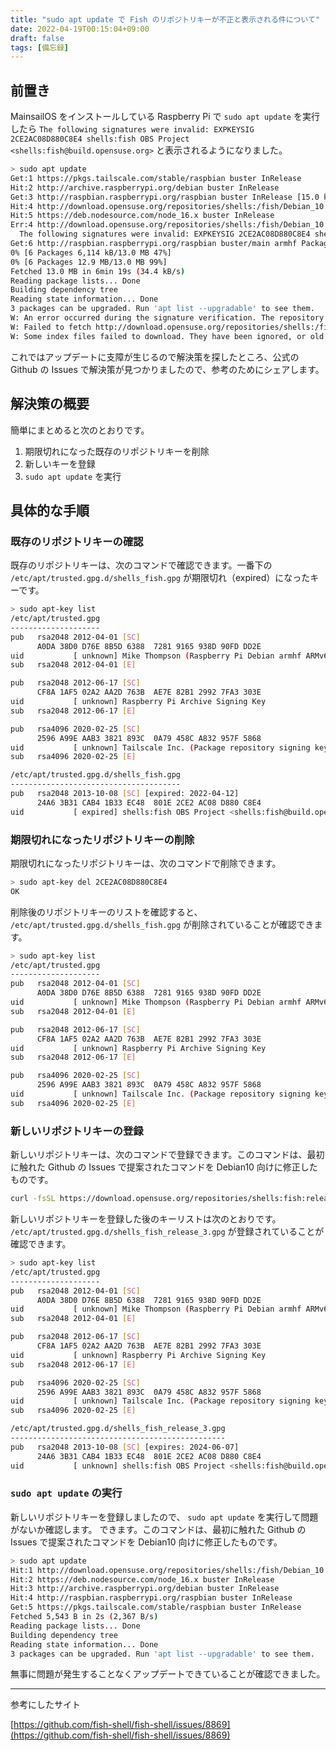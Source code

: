 ```yaml
---
title: "sudo apt update で Fish のリポジトリキーが不正と表示される件について"
date: 2022-04-19T00:15:04+09:00
draft: false
tags: [備忘録]
---
```



## 前置き

MainsailOS をインストールしている Raspberry Pi で `sudo apt update` を実行したら `The following signatures were invalid: EXPKEYSIG 2CE2AC08D880C8E4 shells:fish OBS Project <shells:fish@build.opensuse.org>` と表示されるようになりました。

```bash
> sudo apt update
Get:1 https://pkgs.tailscale.com/stable/raspbian buster InRelease
Hit:2 http://archive.raspberrypi.org/debian buster InRelease
Get:3 http://raspbian.raspberrypi.org/raspbian buster InRelease [15.0 kB]
Hit:4 http://download.opensuse.org/repositories/shells:/fish/Debian_10  InRelease
Hit:5 https://deb.nodesource.com/node_16.x buster InRelease
Err:4 http://download.opensuse.org/repositories/shells:/fish/Debian_10  InRelease
  The following signatures were invalid: EXPKEYSIG 2CE2AC08D880C8E4 shells:fish OBS Project <shells:fish@build.opensuse.org>
Get:6 http://raspbian.raspberrypi.org/raspbian buster/main armhf Packages [13.0 MB]
0% [6 Packages 6,114 kB/13.0 MB 47%]                                                                 40.1 kB/s 2min 51sdebug1: client_input_channel_req: channel 0 rtype keepalive@openssh.com reply 1
0% [6 Packages 12.9 MB/13.0 MB 99%]                                                                        28.5 kB/s 3sdebug1: client_input_channel_req: channel 0 rtype keepalive@openssh.com reply 1
Fetched 13.0 MB in 6min 19s (34.4 kB/s)
Reading package lists... Done
Building dependency tree
Reading state information... Done
3 packages can be upgraded. Run 'apt list --upgradable' to see them.
W: An error occurred during the signature verification. The repository is not updated and the previous index files will be used. GPG error: http://download.opensuse.org/repositories/shells:/fish/Debian_10  InRelease: The following signatures were invalid: EXPKEYSIG 2CE2AC08D880C8E4 shells:fish OBS Project <shells:fish@build.opensuse.org>
W: Failed to fetch http://download.opensuse.org/repositories/shells:/fish/Debian_10/InRelease  The following signatures were invalid: EXPKEYSIG 2CE2AC08D880C8E4 shells:fish OBS Project <shells:fish@build.opensuse.org>
W: Some index files failed to download. They have been ignored, or old ones used instead.
```

これではアップデートに支障が生じるので解決策を探したところ、公式の Github の Issues で解決策が見つかりましたので、参考のためにシェアします。

## 解決策の概要

簡単にまとめると次のとおりです。

1. 期限切れになった既存のリポジトリキーを削除
2. 新しいキーを登録
3. `sudo apt update` を実行

## 具体的な手順

### 既存のリポジトリキーの確認

既存のリポジトリキーは、次のコマンドで確認できます。一番下の `/etc/apt/trusted.gpg.d/shells_fish.gpg` が期限切れ（expired）になったキーです。

```bash
> sudo apt-key list
/etc/apt/trusted.gpg
--------------------
pub   rsa2048 2012-04-01 [SC]
      A0DA 38D0 D76E 8B5D 6388  7281 9165 938D 90FD DD2E
uid           [ unknown] Mike Thompson (Raspberry Pi Debian armhf ARMv6+VFP) <mpthompson@gmail.com>
sub   rsa2048 2012-04-01 [E]

pub   rsa2048 2012-06-17 [SC]
      CF8A 1AF5 02A2 AA2D 763B  AE7E 82B1 2992 7FA3 303E
uid           [ unknown] Raspberry Pi Archive Signing Key
sub   rsa2048 2012-06-17 [E]

pub   rsa4096 2020-02-25 [SC]
      2596 A99E AAB3 3821 893C  0A79 458C A832 957F 5868
uid           [ unknown] Tailscale Inc. (Package repository signing key) <info@tailscale.com>
sub   rsa4096 2020-02-25 [E]

/etc/apt/trusted.gpg.d/shells_fish.gpg
--------------------------------------
pub   rsa2048 2013-10-08 [SC] [expired: 2022-04-12]
      24A6 3B31 CAB4 1B33 EC48  801E 2CE2 AC08 D880 C8E4
uid           [ expired] shells:fish OBS Project <shells:fish@build.opensuse.org>
```

### 期限切れになったリポジトリキーの削除

期限切れになったリポジトリキーは、次のコマンドで削除できます。

```bash
> sudo apt-key del 2CE2AC08D880C8E4
OK
```

削除後のリポジトリキーのリストを確認すると、 `/etc/apt/trusted.gpg.d/shells_fish.gpg` が削除されていることが確認できます。

```bash
> sudo apt-key list
/etc/apt/trusted.gpg
--------------------
pub   rsa2048 2012-04-01 [SC]
      A0DA 38D0 D76E 8B5D 6388  7281 9165 938D 90FD DD2E
uid           [ unknown] Mike Thompson (Raspberry Pi Debian armhf ARMv6+VFP) <mpthompson@gmail.com>
sub   rsa2048 2012-04-01 [E]

pub   rsa2048 2012-06-17 [SC]
      CF8A 1AF5 02A2 AA2D 763B  AE7E 82B1 2992 7FA3 303E
uid           [ unknown] Raspberry Pi Archive Signing Key
sub   rsa2048 2012-06-17 [E]

pub   rsa4096 2020-02-25 [SC]
      2596 A99E AAB3 3821 893C  0A79 458C A832 957F 5868
uid           [ unknown] Tailscale Inc. (Package repository signing key) <info@tailscale.com>
sub   rsa4096 2020-02-25 [E]
```

### 新しいリポジトリキーの登録

新しいリポジトリキーは、次のコマンドで登録できます。このコマンドは、最初に触れた Github の Issues で提案されたコマンドを Debian10 向けに修正したものです。

```bash
curl -fsSL https://download.opensuse.org/repositories/shells:fish:release:3/Debian_10/Release.key |gpg --dearmor | sudo tee /etc/apt/trusted.gpg.d/shells_fish_release_3.gpg > /dev/null
```

新しいリポジトリキーを登録した後のキーリストは次のとおりです。 `/etc/apt/trusted.gpg.d/shells_fish_release_3.gpg` が登録されていることが確認できます。

```bash
> sudo apt-key list
/etc/apt/trusted.gpg
--------------------
pub   rsa2048 2012-04-01 [SC]
      A0DA 38D0 D76E 8B5D 6388  7281 9165 938D 90FD DD2E
uid           [ unknown] Mike Thompson (Raspberry Pi Debian armhf ARMv6+VFP) <mpthompson@gmail.com>
sub   rsa2048 2012-04-01 [E]

pub   rsa2048 2012-06-17 [SC]
      CF8A 1AF5 02A2 AA2D 763B  AE7E 82B1 2992 7FA3 303E
uid           [ unknown] Raspberry Pi Archive Signing Key
sub   rsa2048 2012-06-17 [E]

pub   rsa4096 2020-02-25 [SC]
      2596 A99E AAB3 3821 893C  0A79 458C A832 957F 5868
uid           [ unknown] Tailscale Inc. (Package repository signing key) <info@tailscale.com>
sub   rsa4096 2020-02-25 [E]

/etc/apt/trusted.gpg.d/shells_fish_release_3.gpg
------------------------------------------------
pub   rsa2048 2013-10-08 [SC] [expires: 2024-06-07]
      24A6 3B31 CAB4 1B33 EC48  801E 2CE2 AC08 D880 C8E4
uid           [ unknown] shells:fish OBS Project <shells:fish@build.opensuse.org>
```

### `sudo apt update` の実行

新しいリポジトリキーを登録しましたので、 `sudo apt update` を実行して問題がないか確認します。 できます。このコマンドは、最初に触れた Github の Issues で提案されたコマンドを Debian10 向けに修正したものです。

```bash
> sudo apt update
Hit:1 http://download.opensuse.org/repositories/shells:/fish/Debian_10  InRelease
Hit:2 https://deb.nodesource.com/node_16.x buster InRelease
Hit:3 http://archive.raspberrypi.org/debian buster InRelease
Hit:4 http://raspbian.raspberrypi.org/raspbian buster InRelease
Get:5 https://pkgs.tailscale.com/stable/raspbian buster InRelease
Fetched 5,543 B in 2s (2,367 B/s)
Reading package lists... Done
Building dependency tree
Reading state information... Done
3 packages can be upgraded. Run 'apt list --upgradable' to see them.
```

無事に問題が発生することなくアップデートできていることが確認できました。

---

参考にしたサイト

[https://github.com/fish-shell/fish-shell/issues/8869](https://github.com/fish-shell/fish-shell/issues/8869)
